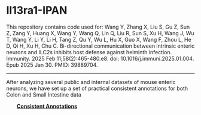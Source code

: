 # Il13ra1-IPAN

This repository contains code used for: Wang Y, Zhang X, Liu S, Gu Z, Sun Z, Zang Y, Huang X, Wang Y, Wang Q, Lin Q, Liu R, Sun S, Xu H, Wang J, Wu T, Wang Y, Li Y, Li H, Tang Z, Qu Y, Wu L, Hu X, Guo X, Wang F, Zhou L, He D, Qi H, Xu H, Chu C. Bi-directional communication between intrinsic enteric neurons and ILC2s inhibits host defense against helminth infection. Immunity. 2025 Feb 11;58(2):465-480.e8. doi: 10.1016/j.immuni.2025.01.004. Epub 2025 Jan 30. PMID: 39889704.
     
               
                      
***          
          
After analyzing several public and internal datasets of mouse enteric neurons, we have set up a set of practical consistent annotations for both Colon and Small Intestine data                
           
&emsp;&emsp;<a href="https://github.com/Ruismart/Il13ra1-IPAN/blob/main/Anno_consist.md" target="_blank">**Consistent Annotations**</a>
 



             
